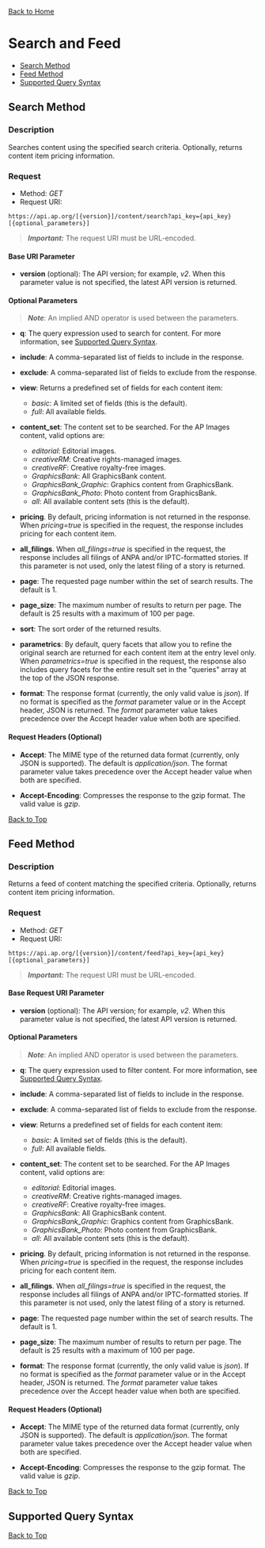 [Back to Home](Readme.md) 

# Search and Feed
- [Search Method](#search-method)
- [Feed Method](#feed-method)
- [Supported Query Syntax](#supported-query-syntax)

## Search Method

### Description
Searches content using the specified search criteria. Optionally, returns content item pricing information.

### Request
- Method: _GET_
- Request URI:
```
https://api.ap.org/[{version}]/content/search?api_key={api_key}[{optional_parameters}]
```
> **_Important:_** The request URI must be URL-encoded.

#### Base URI Parameter
- **version** (optional): The API version; for example, _v2_. When this parameter value is not specified, the latest API version is returned. 

#### Optional Parameters
> **_Note_**: An implied AND operator is used between the parameters.

- **q**: The query expression used to search for content. For more information, see [Supported Query Syntax](#supported-query-syntax).

- **include**: A comma-separated list of fields to include in the response.

- **exclude**: A comma-separated list of fields to exclude from the response.

- **view**: Returns a predefined set of fields for each content item:
  - _basic_: A limited set of fields (this is the default).
  - _full_: All available fields.

- **content_set**: The content set to be searched. For the AP Images content, valid options are:
  - _editorial_: Editorial images.
  - _creativeRM_: Creative rights-managed images.
  - _creativeRF_: Creative royalty-free images.
  - _GraphicsBank_: All GraphicsBank content.
  - _GraphicsBank_Graphic_: Graphics content from GraphicsBank.
  - _GraphicsBank_Photo_: Photo content from GraphicsBank.
  - _all_: All available content sets (this is the default).
  
- **pricing**. By default, pricing information is not returned in the response. When *pricing=true* is specified in the request, the response includes pricing for each content item.

- **all_filings**. When *all_filings=true* is specified in the request, the response includes all filings of ANPA and/or IPTC-formatted stories. If this parameter is not used, only the latest filing of a story is returned.

- **page**: The requested page number within the set of search results. The default is 1. 

- **page_size**: The maximum number of results to return per page. The default is 25 results with a maximum of 100 per page.

- **sort**: The sort order of the returned results.

- **parametrics**: By default, query facets that allow you to refine the original search are returned for each content item at the entry level only. When *parametrics=true* is specified in the request, the response also includes query facets for the entire result set in the "queries" array at the top of the JSON response. 

- **format**: The response format (currently, the only valid value is *json*). If no format is specified as the *format* parameter value or in the Accept header, JSON is returned. The *format* parameter value takes precedence over the Accept header value when both are specified.

#### Request Headers (Optional)

- **Accept**: The MIME type of the returned data format (currently, only JSON is supported). The default is *application/json*. The format parameter value takes precedence over the Accept header value when both are specified.

- **Accept-Encoding**: Compresses the response to the gzip format. The valid value is *gzip*.

[Back to Top](#search-and-feed) 

## Feed Method

### Description
Returns a feed of content matching the specified criteria. Optionally, returns content item pricing information.

### Request
- Method: _GET_
- Request URI:
```
https://api.ap.org/[{version}]/content/feed?api_key={api_key}[{optional_parameters}]
```
> **_Important:_** The request URI must be URL-encoded.

#### Base Request URI Parameter
- **version** (optional): The API version; for example, _v2_. When this parameter value is not specified, the latest API version is returned. 

#### Optional Parameters
> **_Note_**: An implied AND operator is used between the parameters.

- **q**: The query expression used to filter content. For more information, see [Supported Query Syntax](#supported-query-syntax).

- **include**: A comma-separated list of fields to include in the response.

- **exclude**: A comma-separated list of fields to exclude from the response.

- **view**: Returns a predefined set of fields for each content item:
  - _basic_: A limited set of fields (this is the default).
  - _full_: All available fields.

- **content_set**: The content set to be searched. For the AP Images content, valid options are:
  - _editorial_: Editorial images.
  - _creativeRM_: Creative rights-managed images.
  - _creativeRF_: Creative royalty-free images.
  - _GraphicsBank_: All GraphicsBank content.
  - _GraphicsBank_Graphic_: Graphics content from GraphicsBank.
  - _GraphicsBank_Photo_: Photo content from GraphicsBank.
  - _all_: All available content sets (this is the default).
  
- **pricing**. By default, pricing information is not returned in the response. When *pricing=true* is specified in the request, the response includes pricing for each content item.

- **all_filings**. When *all_filings=true* is specified in the request, the response includes all filings of ANPA and/or IPTC-formatted stories. If this parameter is not used, only the latest filing of a story is returned.

- **page**: The requested page number within the set of search results. The default is 1. 

- **page_size**: The maximum number of results to return per page. The default is 25 results with a maximum of 100 per page.

- **format**: The response format (currently, the only valid value is *json*). If no format is specified as the *format* parameter value or in the Accept header, JSON is returned. The *format* parameter value takes precedence over the Accept header value when both are specified.

#### Request Headers (Optional)

- **Accept**: The MIME type of the returned data format (currently, only JSON is supported). The default is *application/json*. The format parameter value takes precedence over the Accept header value when both are specified.

- **Accept-Encoding**: Compresses the response to the gzip format. The valid value is *gzip*.

[Back to Top](#search-and-feed) 

## Supported Query Syntax

[Back to Top](#search-and-feed) 

